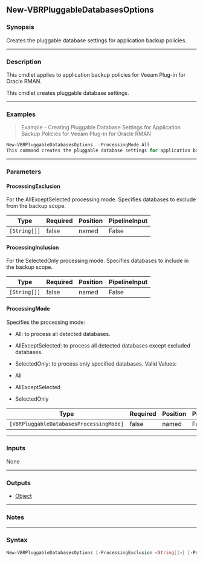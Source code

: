 New-VBRPluggableDatabasesOptions
--------------------------------

### Synopsis
Creates the pluggable database settings for application backup policies.

---

### Description

This cmdlet applies to application backup policies for Veeam Plug-in for Oracle RMAN.

This cmdlet creates pluggable database settings.

---

### Examples
> Example - Creating Pluggable Database Settings for Application Backup Policies for Veeam Plug-in for Oracle RMAN

```PowerShell
New-VBRPluggableDatabasesOptions  -ProcessingMode All
This command creates the pluggable database settings for application backup policies for Veeam Plug-in for Oracle RMAN. The policy will process all detected pluggable databases.
```

---

### Parameters
#### **ProcessingExclusion**
For the AllExceptSelected processing mode. Specifies databases to exclude from the backup scope.

|Type        |Required|Position|PipelineInput|
|------------|--------|--------|-------------|
|`[String[]]`|false   |named   |False        |

#### **ProcessingInclusion**
For the SelectedOnly processing mode. Specifies databases to include in the backup scope.

|Type        |Required|Position|PipelineInput|
|------------|--------|--------|-------------|
|`[String[]]`|false   |named   |False        |

#### **ProcessingMode**
Specifies the processing mode:
* All: to process all detected databases.
* AllExceptSelected: to process all detected databases except excluded databases.
* SelectedOnly: to process only specified databases.
Valid Values:

* All
* AllExceptSelected
* SelectedOnly

|Type                                   |Required|Position|PipelineInput|
|---------------------------------------|--------|--------|-------------|
|`[VBRPluggableDatabasesProcessingMode]`|false   |named   |False        |

---

### Inputs
None

---

### Outputs
* [Object](https://learn.microsoft.com/en-us/dotnet/api/System.Object)

---

### Notes

---

### Syntax
```PowerShell
New-VBRPluggableDatabasesOptions [-ProcessingExclusion <String[]>] [-ProcessingInclusion <String[]>] [-ProcessingMode {All | AllExceptSelected | SelectedOnly}] [<CommonParameters>]
```
